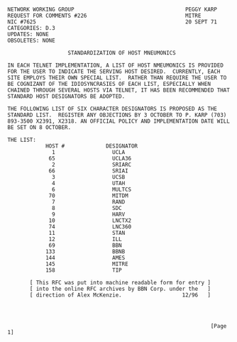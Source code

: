     NETWORK WORKING GROUP                                   PEGGY KARP
    REQUEST FOR COMMENTS #226                               MITRE
    NIC #7625                                               20 SEPT 71
    CATEGORIES: D.3
    UPDATES: NONE
    OBSOLETES: NONE

                       STANDARDIZATION OF HOST MNEUMONICS

    IN EACH TELNET IMPLEMENTATION, A LIST OF HOST NMEUMONICS IS PROVIDED
    FOR THE USER TO INDICATE THE SERVING HOST DESIRED.  CURRENTLY, EACH
    SITE EMPLOYS THEIR OWN SPECIAL LIST.  RATHER THAN REQUIRE THE USER TO
    BE COGNIZANT OF THE IDIOSYNCRASIES OF EACH LIST, ESPECIALLY WHEN
    CHAINED THROUGH SEVERAL HOSTS VIA TELNET, IT HAS BEEN RECOMMENDED THAT
    STANDARD HOST DESIGNATORS BE ADOPTED.

    THE FOLLOWING LIST OF SIX CHARACTER DESIGNATORS IS PROPOSED AS THE
    STANDARD LIST.  REGISTER ANY OBJECTIONS BY 3 OCTOBER TO P. KARP (703)
    893-3500 X2391, X2318. AN OFFICIAL POLICY AND IMPLEMENTATION DATE WILL
    BE SET ON 8 OCTOBER.

    THE LIST:
                HOST #             DESIGNATOR
                  1                  UCLA
                 65                  UCLA36
                  2                  SRIARC
                 66                  SRIAI
                  3                  UCSB
                  4                  UTAH
                  6                  MULTCS
                 70                  MITDM
                  7                  RAND
                  8                  SDC
                  9                  HARV
                 10                  LNCTX2
                 74                  LNC360
                 11                  STAN
                 12                  ILL
                 69                  BBN
                133                  BBNB
                144                  AMES
                145                  MITRE
                158                  TIP

           [ This RFC was put into machine readable form for entry ]
           [ into the online RFC archives by BBN Corp. under the   ]
           [ direction of Alex McKenzie.                   12/96   ]




                                                                    [Page 1]
